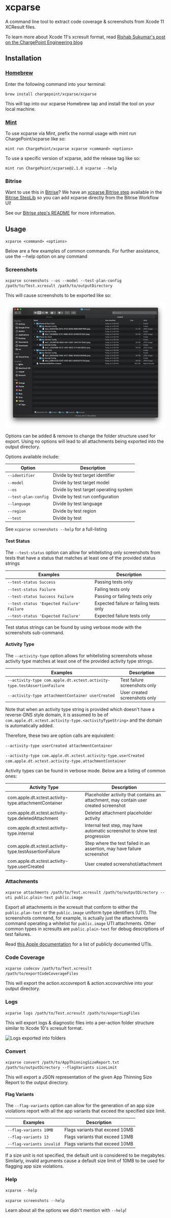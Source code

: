# xcparse

A command line tool to extract code coverage & screenshots from Xcode 11 XCResult files.

To learn more about Xcode 11's xcresult format, read [Rishab Sukumar's post on the ChargePoint Engineering blog](https://www.chargepoint.com/engineering/xcparse/)

## Installation 

### [Homebrew](https://brew.sh)

Enter the following command into your terminal:

```shell
brew install chargepoint/xcparse/xcparse
```
This will tap into our xcparse Homebrew tap and install the tool on your local machine.

### [Mint](https://github.com/yonaskolb/Mint)

To use xcparse via Mint, prefix the normal usage with mint run ChargePoint/xcparse like so:

```shell
mint run ChargePoint/xcparse xcparse <command> <options>
```

To use a specific version of xcparse, add the release tag like so:

```shell
mint run ChargePoint/xcparse@2.1.0 xcparse --help
```

### Bitrise

Want to use this in [Bitrise](https://www.bitrise.io)? We have an [xcparse Bitrise step](https://github.com/ChargePoint/bitrise-step-xcparse) available in the [Bitrise StepLib](https://github.com/bitrise-io/bitrise-steplib) so you can add xcparse directly from the Bitrise Workflow UI!

See our [Bitrise step's README](https://github.com/ChargePoint/bitrise-step-xcparse/blob/master/README.md) for more information.

## Usage

```
xcparse <command> <options>
```

Below are a few examples of common commands. For further assistance, use the --help option on any command

### Screenshots

```
xcparse screenshots --os --model --test-plan-config /path/to/Test.xcresult /path/to/outputDirectory
```

This will cause screenshots to be exported like so:

![Screenshots exported into folders](Docs/Images/screenshots_options_recommended.png?raw=true)

Options can be added & remove to change the folder structure used for export.  Using no options will lead to all attachments being exported into the output directory.

Options available include:

| Option                   | Description                             |
|--------------------------|-----------------------------------------|
| ```--identifier```       | Divide by test target identifier        | 
| ```--model```            | Divide by test target model             | 
| ```--os```               | Divide by test target operating system  | 
| ```--test-plan-config``` | Divide by test run configuration        |
| ```--language```         | Divide by test language                 |
| ```--region```           | Divide by test region                   |
| ```--test```             | Divide by test                          |

See ```xcparse screenshots --help``` for a full-listing

#### Test Status

The ```--test-status``` option can allow for whitelisting only screenshots from tests that have a status that matches at least one of the provided status strings

| Examples                                       | Description                            |
|------------------------------------------------|----------------------------------------|
| ```--test-status Success```                    | Passing tests only                     | 
| ```--test-status Failure```                    | Failing tests only                     | 
| ```--test-status Success Failure```            | Passing or failing tests only          |
| ```--test-status 'Expected Failure' Failure``` | Expected failure or failing tests only |
| ```--test-status 'Expected Failure'```         | Expected failure tests only            |


Test status strings can be found by using verbose mode with the screenshots sub-command.

#### Activity Type

The ```--activity-type``` option allows for whitelisting screenshots whose activity type matches at least one of the provided activity type strings.

| Examples                                                                    | Description                   |
|-----------------------------------------------------------------------------|-------------------------------|
| ```--activity-type com.apple.dt.xctest.activity-type.testAssertionFailure```| Test failure screenshots only | 
| ```--activity-type attachmentContainer userCreated```                       | User created screenshots only | 

Note that when an activity type string is provided which doesn't have a reverse-DNS style domain, it is assumed to be of ```com.apple.dt.xctest.activity-type.<activityTypeString>``` and the domain is automatically added.

Therefore, these two are option calls are equivalent:

```--activity-type userCreated attachmentContainer```

```--activity-type com.apple.dt.xctest.activity-type.userCreated com.apple.dt.xctest.activity-type.attachmentContainer```

Activity types can be found in verbose mode.  Below are a listing of common ones:

| Activity Type                                          | Description                             |
|--------------------------------------------------------|-----------------------------------------|
| com.apple.dt.xctest.activity-type.attachmentContainer  | Placeholder activity that contains an attachment, may contain user created screenshot | 
| com.apple.dt.xctest.activity-type.deletedAttachment    | Deleted attachment placeholder activity |
| com.apple.dt.xctest.activity-type.internal             | Internal test step, may have automatic screenshot to show test progression |
| com.apple.dt.xctest.activity-type.testAssertionFailure | Step where the test failed in an assertion, may have failure screenshot |
| com.apple.dt.xctest.activity-type.userCreated          | User created screenshot/attachment |

### Attachments

```
xcparse attachments /path/to/Test.xcresult /path/to/outputDirectory --uti public.plain-text public.image
```

Export all attachments in the xcresult that conform to either the ```public.plan-text``` or the ```public.image``` uniform type identifiers (UTI). The screenshots command, for example, is actually just the attachments command operating a whitelist for ```public.image``` UTI attachments.  Other common types in xcresults are ```public.plain-text``` for debug descriptions of test failures.

Read [this Apple documentation](https://developer.apple.com/library/archive/documentation/Miscellaneous/Reference/UTIRef/Articles/System-DeclaredUniformTypeIdentifiers.html#//apple_ref/doc/uid/TP40009259-SW1) for a list of publicly documented UTIs.

### Code Coverage

```
xcparse codecov /path/to/Test.xcresult /path/to/exportCodeCoverageFiles
```

This will export the action.xccovreport & action.xccovarchive into your output directory.

### Logs

```
xcparse logs /path/to/Test.xcresult /path/to/exportLogFiles
```

This will export logs & diagnostic files into a per-action folder structure similar to Xcode 10's xcresult format.

![Logs exported into folders](Docs/Images/screenshots_logs.png?raw=true)

### Convert

```
xcparse convert /path/to/AppThinningSizeReport.txt /path/to/outputDirectory --flagVariants sizeLimit
```

This will export a JSON representation of the given App Thinning Size Report to the output directory.

#### Flag Variants

The ```--flag-variants``` option can allow for the generation of an app size violations report with all the app variants that exceed the specified size limit.

| Examples                            | Description                    |
|-------------------------------------|--------------------------------|
| ```--flag-variants 10MB```          | Flags variants that exceed 10MB| 
| ```--flag-variants 13```            | Flags variants that exceed 13MB| 
| ```--flag-variants invalid```       | Flags variants that exceed 10MB|

If a size unit is not specified, the default unit is considered to be megabytes. Similarly, invalid arguments cause a default size limit of 10MB to be used for flagging app size violations.

### Help

```
xcparse --help

xcparse screenshots --help
```

Learn about all the options we didn't mention with ```--help```!
